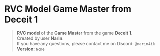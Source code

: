 # RVC Model Game Master from Deceit 1
> **RVC model** of the **Game Master** from the game **Deceit 1**.                                    
> Created by user **Narin**.                                        
> If you have any questions, please contact me on Discord: `@narin4ik`
> **Version:** `None`                                                               
    
